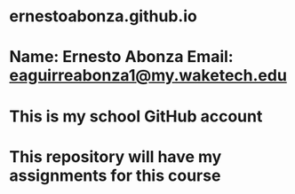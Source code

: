 # ernestoabonza.github.io
# Name: Ernesto Abonza Email: eaguirreabonza1@my.waketech.edu
# This is my school GitHub account
# This repository will have my assignments for this course